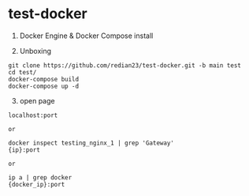 # test-docker

1. Docker Engine & Docker Compose install 

2. Unboxing
```
git clone https://github.com/redian23/test-docker.git -b main test
cd test/
docker-compose build
docker-compose up -d 
```
3. open page 
```
localhost:port
```
``or``
```
docker inspect testing_nginx_1 | grep 'Gateway' 
{ip}:port
```
``or``
```
ip a | grep docker
{docker_ip}:port
```
